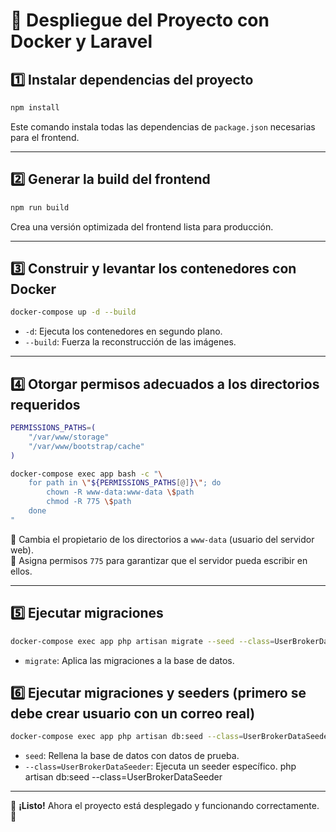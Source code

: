 # 🚀 Despliegue del Proyecto con Docker y Laravel

## 1️⃣ Instalar dependencias del proyecto
```sh
npm install
```
Este comando instala todas las dependencias de `package.json` necesarias para el frontend.

---

## 2️⃣ Generar la build del frontend
```sh
npm run build
```
Crea una versión optimizada del frontend lista para producción.

---

## 3️⃣ Construir y levantar los contenedores con Docker
```sh
docker-compose up -d --build
```
- `-d`: Ejecuta los contenedores en segundo plano.
- `--build`: Fuerza la reconstrucción de las imágenes.

---

## 4️⃣ Otorgar permisos adecuados a los directorios requeridos
```sh
PERMISSIONS_PATHS=(
    "/var/www/storage"
    "/var/www/bootstrap/cache"
)

docker-compose exec app bash -c "\
    for path in \"${PERMISSIONS_PATHS[@]}\"; do
        chown -R www-data:www-data \$path
        chmod -R 775 \$path
    done
"
```
🔹 Cambia el propietario de los directorios a `www-data` (usuario del servidor web).  
🔹 Asigna permisos `775` para garantizar que el servidor pueda escribir en ellos.

---

## 5️⃣ Ejecutar migraciones 
```sh
docker-compose exec app php artisan migrate --seed --class=UserBrokerDataSeeder
```
- `migrate`: Aplica las migraciones a la base de datos.


## 6️⃣ Ejecutar migraciones y seeders (primero se debe crear usuario con un correo real)
```sh
docker-compose exec app php artisan db:seed --class=UserBrokerDataSeeder
```
- `seed`: Rellena la base de datos con datos de prueba.
- `--class=UserBrokerDataSeeder`: Ejecuta un seeder específico.
php artisan db:seed --class=UserBrokerDataSeeder


---

📌 **¡Listo!** Ahora el proyecto está desplegado y funcionando correctamente. 🚀
